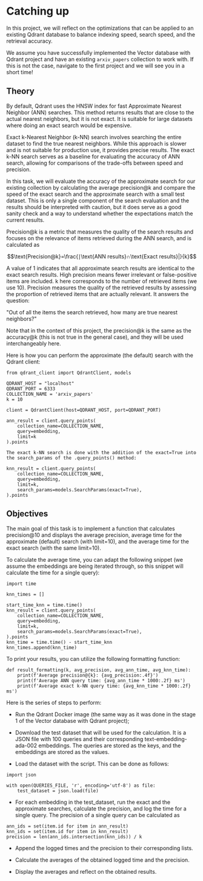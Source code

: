 # Catching up
In this project, we will reflect on the optimizations that can be applied to an existing Qdrant database to balance indexing speed, search speed, and the retrieval accuracy.

We assume you have successfully implemented the Vector database with Qdrant project and have an existing `arxiv_papers` collection to work with. If this is not the case, navigate to the first project and we will see you in a short time!

## Theory

By default, Qdrant uses the HNSW index for fast Approximate Nearest Neighbor (ANN) searches. This method returns results that are close to the actual nearest neighbors, but it is not exact. It is suitable for large datasets where doing an exact search would be expensive.

Exact k-Nearest Neighbor (k-NN) search involves searching the entire dataset to find the true nearest neighbors. While this approach is slower and is not suitable for production use, it provides precise results. The exact k-NN search serves as a baseline for evaluating the accuracy of ANN search, allowing for comparisons of the trade-offs between speed and precision.

In this task, we will evaluate the accuracy of the approximate search for our existing collection by calculating the average precision@k and compare the speed of the exact search and the approximate search with a small test dataset. This is only a single component of the search evaluation and the results should be interpreted with caution, but it does serve as a good sanity check and a way to understand whether the expectations match the current results.

Precision@k is a metric that measures the quality of the search results and focuses on the relevance of items retrieved during the ANN search, and is calculated as

$$\text{Precision@k}=\frac{∣\text{ANN results}∩\text{Exact results}|}{k}​$$

A value of 1 indicates that all approximate search results are identical to the exact search results. High precision means fewer irrelevant or false-positive items are included. k here corresponds to the number of retrieved items (we use 10). Precision measures the quality of the retrieved results by assessing the proportion of retrieved items that are actually relevant. It answers the question:

"Out of all the items the search retrieved, how many are true nearest neighbors?"

Note that in the context of this project, the precision@k is the same as the accuracy@k (this is not true in the general case), and they will be used interchangeably here. 

Here is how you can perform the approximate (the default) search with the Qdrant client:

```
from qdrant_client import QdrantClient, models

QDRANT_HOST = "localhost"
QDRANT_PORT = 6333
COLLECTION_NAME = 'arxiv_papers'
k = 10

client = QdrantClient(host=QDRANT_HOST, port=QDRANT_PORT)

ann_result = client.query_points(
    collection_name=COLLECTION_NAME,
    query=embedding,
    limit=k
).points

The exact k-NN search is done with the addition of the exact=True into the search_params of the .query_points() method:

knn_result = client.query_points(
    collection_name=COLLECTION_NAME,
    query=embedding,
    limit=k,
    search_params=models.SearchParams(exact=True),
).points
```

## Objectives

The main goal of this task is to implement a function that calculates precision@10 and displays the average precision, average time for the approximate (default) search (with limit=10), and the average time for the exact search (with the same limit=10).

To calculate the average time, you can adapt the following snippet (we assume the embeddings are being iterated through, so this snippet will calculate the time for a single query):

```
import time

knn_times = []

start_time_knn = time.time()
knn_result = client.query_points(
    collection_name=COLLECTION_NAME,
    query=embedding,
    limit=k,
    search_params=models.SearchParams(exact=True),
).points
knn_time = time.time() - start_time_knn
knn_times.append(knn_time)
```

To print your results, you can utilize the following formatting function:

```
def result_formatting(k, avg_precision, avg_ann_time, avg_knn_time):
    print(f'Average precision@{k}: {avg_precision:.4f}')
    print(f'Average ANN query time: {avg_ann_time * 1000:.2f} ms')
    print(f'Average exact k-NN query time: {avg_knn_time * 1000:.2f} ms')
```

Here is the series of steps to perform:

* Run the Qdrant Docker image (the same way as it was done in the stage 1 of the Vector database with Qdrant project);

* Download the test dataset that will be used for the calculation. It is a JSON file with 100 queries and their corresponding text-embedding-ada-002 embeddings. The queries are stored as the keys, and the embeddings are stored as the values.

* Load the dataset with the script. This can be done as follows:

```
import json 

with open(QUERIES_FILE, 'r', encoding='utf-8') as file:
    test_dataset = json.load(file)
```

* For each embedding in the test_dataset, run the exact and the approximate searches, calculate the precision, and log the time for a single query. The precision of a single query can be calculated as

```
ann_ids = set(item.id for item in ann_result)
knn_ids = set(item.id for item in knn_result)  
precision = len(ann_ids.intersection(knn_ids)) / k
```

* Append the logged times and the precision to their corresponding lists.

* Calculate the averages of the obtained logged time and the precision.

* Display the averages and reflect on the obtained results.